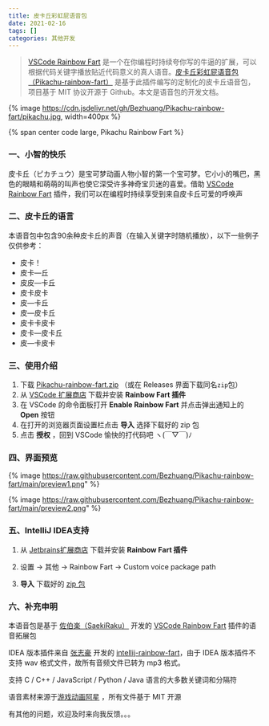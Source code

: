```yaml
---
title: 皮卡丘彩虹屁语音包
date: 2021-02-16
tags: []
categories: 其他开发
---
```


> [VSCode Rainbow Fart](https://github.com/saekiraku/vscode-rainbow-fart/) 是一个在你编程时持续夸你写的牛逼的扩展，可以根据代码关键字播放贴近代码意义的真人语音。[皮卡丘彩虹屁语音包（Pikachu-rainbow-fart）](https://github.com/Bezhuang/Pikachu-rainbow-fart) 是基于此插件编写的定制化的皮卡丘语音包，项目基于 MIT 协议开源于 Github。本文是语音包的开发文档。

<!--more-->

{% image https://cdn.jsdelivr.net/gh/Bezhuang/Pikachu-rainbow-fart/pikachu.jpg, width=400px %}

{% span center code large, Pikachu Rainbow Fart %}


### 一、小智的快乐

皮卡丘（ピカチュウ）是宝可梦动画人物小智的第一个宝可梦。它小小的嘴巴，黑色的眼睛和萌萌的叫声也使它深受许多神奇宝贝迷的喜爱。借助 [VSCode Rainbow Fart](https://github.com/SaekiRaku/vscode-rainbow-fart) 插件，我们可以在编程时持续享受到来自皮卡丘可爱的呼唤声

### 二、皮卡丘的语言

本语音包中包含90余种皮卡丘的声音（在输入关键字时随机播放），以下一些例子仅供参考：

- 皮卡！
- 皮卡—丘
- 皮皮—卡丘
- 皮卡皮卡
- 皮—卡丘
- 皮—皮卡丘
- 皮卡卡皮卡
- 皮卡—皮卡丘
- 皮—卡皮卡

### 三、使用介绍

1. 下载 [Pikachu-rainbow-fart.zip](https://github.com/Bezhuang/Pikachu-rainbow-fart/releases/download/1.0.0/Pikachu-rainbow-fart.zip) （或在 Releases 界面下载同名`zip`包）
2. 从 [VSCode 扩展商店](https://marketplace.visualstudio.com/items?itemName=saekiraku.rainbow-fart) 下载并安装 **Rainbow Fart 插件**
3. 在 VSCode 的命令面板打开 **Enable Rainbow Fart** 并点击弹出通知上的 **Open** 按钮
4. 在打开的浏览器页面设置栏点击 **导入** 选择下载好的 zip 包
5. 点击 **授权** ，回到 VSCode 愉快的打代码吧  ヽ(￣▽￣)ﾉ

### 四、界面预览

{% image https://raw.githubusercontent.com/Bezhuang/Pikachu-rainbow-fart/main/preview1.png" %}

{% image https://raw.githubusercontent.com/Bezhuang/Pikachu-rainbow-fart/main/preview2.png" %}

### 五、IntelliJ IDEA支持

1.   从 [Jetbrains扩展商店](https://plugins.jetbrains.com/plugin/14543-rainbow-fart) 下载并安装 **Rainbow Fart 插件**

2.   设置 -> 其他 -> Rainbow Fart -> Custom voice package path

3.   **导入** 下载好的 [zip 包](https://github.com/Bezhuang/Pikachu-rainbow-fart/releases/download/1.0.0/Pikachu-rainbow-fart.zip)

### 六、补充申明

本语音包是基于 [佐伯楽（SaekiRaku）](https://github.com/SaekiRaku) 开发的 [VSCode Rainbow Fart](https://github.com/SaekiRaku/vscode-rainbow-fart) 插件的语音拓展包

IDEA 版本插件来自 [张志豪](https://github.com/izhangzhihao) 开发的 [intellij-rainbow-fart](https://github.com/izhangzhihao/intellij-rainbow-fart)，由于 IDEA 版本插件不支持 wav 格式文件，故所有音频文件已转为 mp3 格式。

支持 C / C++ / JavaScript / Python / Java 语言的大多数关键词和分隔符

语音素材来源于[游戏动画阿星](https://www.bilibili.com/video/av8731532/) ，所有文件基于 MIT 开源

有其他的问题，欢迎及时来向我反馈。。。
